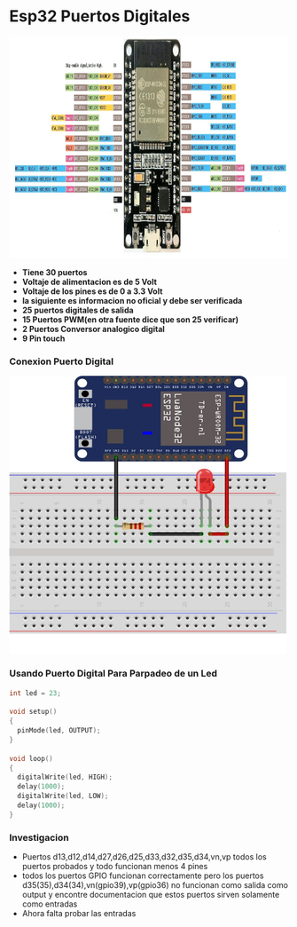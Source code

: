 # Esp32 Puertos Digitales
<img src="https://github.com/IDiegoUlises/Esp32-Puertos-Digitales/blob/main/Images/ESP32-DOIT-DEVKIT.jpg" width="1000" height="400" />

* **Tiene 30 puertos**
* **Voltaje de alimentacion es de 5 Volt**
* **Voltaje de los pines es de 0 a 3.3 Volt**
* **la siguiente es informacion no oficial y debe ser verificada**
* **25 puertos digitales de salida**
* **15 Puertos PWM(en otra fuente dice que son 25 verificar)**
* **2 Puertos Conversor analogico digital**
* **9 Pin touch**


### Conexion Puerto Digital
<img src="https://github.com/IDiegoUlises/Esp32-Puertos-Digitales/blob/main/Images/Apagar-y-prender.jpg" width="500" height="500" />

### Usando Puerto Digital Para Parpadeo de un Led
```c++
int led = 23;

void setup()
{
  pinMode(led, OUTPUT);
}

void loop()
{
  digitalWrite(led, HIGH);
  delay(1000);
  digitalWrite(led, LOW);
  delay(1000);
}
```
### Investigacion
* Puertos d13,d12,d14,d27,d26,d25,d33,d32,d35,d34,vn,vp todos los puertos probados y todo funcionan menos 4 pines
* todos los puertos GPIO funcionan correctamente pero los puertos d35(35),d34(34),vn(gpio39),vp(gpio36) no funcionan como salida como output y encontre documentacion que estos puertos sirven solamente como entradas
* Ahora falta probar las entradas
